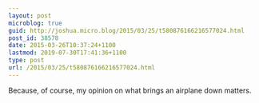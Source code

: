 ```yaml
---
layout: post
microblog: true
guid: http://joshua.micro.blog/2015/03/25/t580876166216577024.html
post_id: 38578
date: 2015-03-26T10:37:24+1100
lastmod: 2019-07-30T17:41:36+1100
type: post
url: /2015/03/25/t580876166216577024.html
---
```

Because, of course, my opinion on what brings an airplane down matters.
